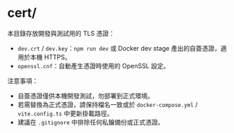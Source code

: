 # cert/

本目錄存放開發與測試用的 TLS 憑證：

- `dev.crt` / `dev.key`：`npm run dev` 或 Docker dev stage 產出的自簽憑證，適用於本機 HTTPS。
- `openssl.cnf`：自動產生憑證時使用的 OpenSSL 設定。

注意事項：
- 自簽憑證僅供本機開發測試，勿部署到正式環境。
- 若需替換為正式憑證，請保持檔名一致或於 `docker-compose.yml` / `vite.config.ts` 中更新掛載路徑。
- 建議在 `.gitignore` 中排除任何私鑰備份或正式憑證。
